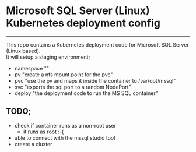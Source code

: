 # Microsoft SQL Server (Linux) Kubernetes deployment config
---

This repo contains a Kubernetes deployment code for Microsoft SQL Server (Linux based). <br>
It will setup a staging environment;
- namespace ""
- pv "create a nfs mount point for the pvc"
- pvc "use the pv and maps it inside the container to /var/opt/mssql"
- svc "exports the sql port to a random NodePort"
- deploy "the deployment code to run the MS SQL container"

## TODO;
- check if container runs as a non-root user
  - it runs as root :-(
- able to connect with the mssql studio tool
- create a cluster
